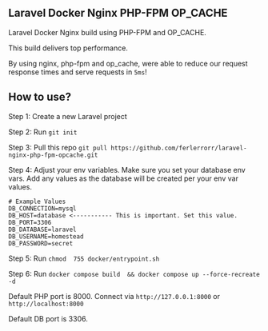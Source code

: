 
## Laravel Docker Nginx PHP-FPM OP_CACHE

Laravel Docker Nginx build using PHP-FPM and OP_CACHE. 

This build delivers top performance.

By using nginx, php-fpm and op_cache, were able to reduce our request response times and serve requests in `5ms`!

## How to use?

Step 1: Create a new Laravel project

Step 2: Run `git init`

Step 3: Pull this repo `git pull https://github.com/ferlerrorr/laravel-nginx-php-fpm-opcache.git`

Step 4: Adjust your env variables. Make sure you set your database env vars. Add any values as the database will be created per your env var values.
```
# Example Values
DB_CONNECTION=mysql
DB_HOST=database <----------- This is important. Set this value.
DB_PORT=3306
DB_DATABASE=laravel
DB_USERNAME=homestead
DB_PASSWORD=secret

```
Step 5: Run `chmod  755 docker/entrypoint.sh `

Step 6: Run `docker compose build  && docker compose up --force-recreate -d`

Default PHP port is 8000. Connect via `http://127.0.0.1:8000` or `http://localhost:8000`

Default DB port is 3306.